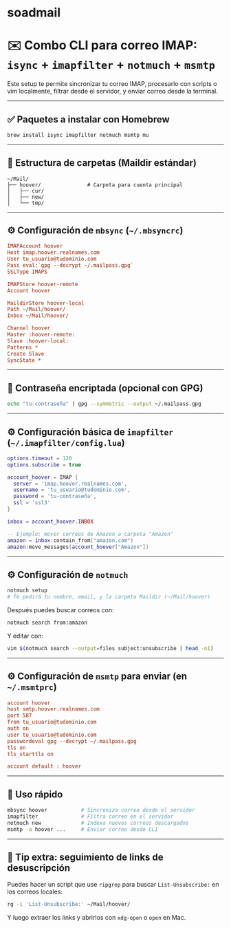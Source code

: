 # soadmail

# ✉️ Combo CLI para correo IMAP: `isync` + `imapfilter` + `notmuch` + `msmtp`

Este setup te permite sincronizar tu correo IMAP, procesarlo con scripts o vim localmente, filtrar desde el servidor, y enviar correo desde la terminal.

---

## ✅ Paquetes a instalar con Homebrew

```sh
brew install isync imapfilter notmuch msmtp mu
```

---

## 📁 Estructura de carpetas (Maildir estándar)

```
~/Mail/
├── hoover/               # Carpeta para cuenta principal
│   ├── cur/
│   ├── new/
│   └── tmp/
```

---

## ⚙️ Configuración de `mbsync` (`~/.mbsyncrc`)

```ini
IMAPAccount hoover
Host imap.hoover.realnames.com
User tu_usuario@tudominio.com
Pass eval:`gpg --decrypt ~/.mailpass.gpg`
SSLType IMAPS

IMAPStore hoover-remote
Account hoover

MaildirStore hoover-local
Path ~/Mail/hoover/
Inbox ~/Mail/hoover/

Channel hoover
Master :hoover-remote:
Slave :hoover-local:
Patterns *
Create Slave
SyncState *
```

---

## 🔐 Contraseña encriptada (opcional con GPG)

```sh
echo "tu-contraseña" | gpg --symmetric --output ~/.mailpass.gpg
```

---

## ⚙️ Configuración básica de `imapfilter` (`~/.imapfilter/config.lua`)

```lua
options.timeout = 120
options.subscribe = true

account_hoover = IMAP {
  server = 'imap.hoover.realnames.com',
  username = 'tu_usuario@tudominio.com',
  password = 'tu-contraseña',
  ssl = 'ssl3'
}

inbox = account_hoover.INBOX

-- Ejemplo: mover correos de Amazon a carpeta "Amazon"
amazon = inbox:contain_from("amazon.com")
amazon:move_messages(account_hoover["Amazon"])
```

---

## ⚙️ Configuración de `notmuch`

```sh
notmuch setup
# Te pedirá tu nombre, email, y la carpeta Maildir (~/Mail/hoover)
```

Después puedes buscar correos con:
```sh
notmuch search from:amazon
```

Y editar con:
```sh
vim $(notmuch search --output=files subject:unsubscribe | head -n1)
```

---

## ⚙️ Configuración de `msmtp` para enviar (en `~/.msmtprc`)

```ini
account hoover
host smtp.hoover.realnames.com
port 587
from tu_usuario@tudominio.com
auth on
user tu_usuario@tudominio.com
passwordeval gpg --decrypt ~/.mailpass.gpg
tls on
tls_starttls on

account default : hoover
```

---

## 🚀 Uso rápido

```sh
mbsync hoover           # Sincroniza correo desde el servidor
imapfilter              # Filtra correo en el servidor
notmuch new             # Indexa nuevos correos descargados
msmtp -a hoover ...     # Enviar correo desde CLI
```

---

## 🧠 Tip extra: seguimiento de links de desuscripción
Puedes hacer un script que use `ripgrep` para buscar `List-Unsubscribe:` en los correos locales:

```sh
rg -i 'List-Unsubscribe:' ~/Mail/hoover/
```

Y luego extraer los links y abrirlos con `xdg-open` o `open` en Mac.
```



